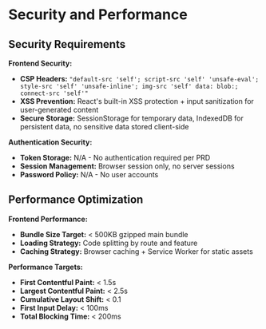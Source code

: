 # Security and Performance

## Security Requirements

**Frontend Security:**
- **CSP Headers:** `"default-src 'self'; script-src 'self' 'unsafe-eval'; style-src 'self' 'unsafe-inline'; img-src 'self' data: blob:; connect-src 'self'"`
- **XSS Prevention:** React's built-in XSS protection + input sanitization for user-generated content
- **Secure Storage:** SessionStorage for temporary data, IndexedDB for persistent data, no sensitive data stored client-side

**Authentication Security:**
- **Token Storage:** N/A - No authentication required per PRD
- **Session Management:** Browser session only, no server sessions
- **Password Policy:** N/A - No user accounts

## Performance Optimization

**Frontend Performance:**
- **Bundle Size Target:** < 500KB gzipped main bundle
- **Loading Strategy:** Code splitting by route and feature
- **Caching Strategy:** Browser caching + Service Worker for static assets

**Performance Targets:**
- **First Contentful Paint:** < 1.5s
- **Largest Contentful Paint:** < 2.5s
- **Cumulative Layout Shift:** < 0.1
- **First Input Delay:** < 100ms
- **Total Blocking Time:** < 200ms

